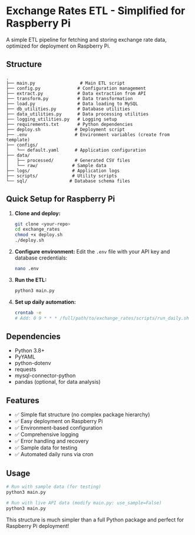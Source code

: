 # Exchange Rates ETL - Simplified for Raspberry Pi

A simple ETL pipeline for fetching and storing exchange rate data, optimized for deployment on Raspberry Pi.

## Structure

```
.
├── main.py                 # Main ETL script
├── config.py              # Configuration management
├── extract.py             # Data extraction from API
├── transform.py           # Data transformation
├── load.py                # Data loading to MySQL
├── db_utilities.py        # Database utilities
├── data_utilities.py      # Data processing utilities
├── logging_utilities.py   # Logging setup
├── requirements.txt       # Python dependencies
├── deploy.sh             # Deployment script
├── .env                  # Environment variables (create from template)
├── configs/
│   └── default.yaml      # Application configuration
├── data/
│   ├── processed/        # Generated CSV files
│   └── raw/             # Sample data
├── logs/                # Application logs
├── scripts/             # Utility scripts
└── sql/                # Database schema files
```

## Quick Setup for Raspberry Pi

1. **Clone and deploy:**
   ```bash
   git clone <your-repo>
   cd exchange_rates
   chmod +x deploy.sh
   ./deploy.sh
   ```

2. **Configure environment:**
   Edit the `.env` file with your API key and database credentials:
   ```bash
   nano .env
   ```

3. **Run the ETL:**
   ```bash
   python3 main.py
   ```

4. **Set up daily automation:**
   ```bash
   crontab -e
   # Add: 0 9 * * * /full/path/to/exchange_rates/scripts/run_daily.sh
   ```

## Dependencies

- Python 3.8+
- PyYAML
- python-dotenv
- requests
- mysql-connector-python
- pandas (optional, for data analysis)

## Features

- ✅ Simple flat structure (no complex package hierarchy)
- ✅ Easy deployment on Raspberry Pi
- ✅ Environment-based configuration
- ✅ Comprehensive logging
- ✅ Error handling and recovery
- ✅ Sample data for testing
- ✅ Automated daily runs via cron

## Usage

```python
# Run with sample data (for testing)
python3 main.py

# Run with live API data (modify main.py: use_sample=False)
python3 main.py
```

This structure is much simpler than a full Python package and perfect for Raspberry Pi deployment!
